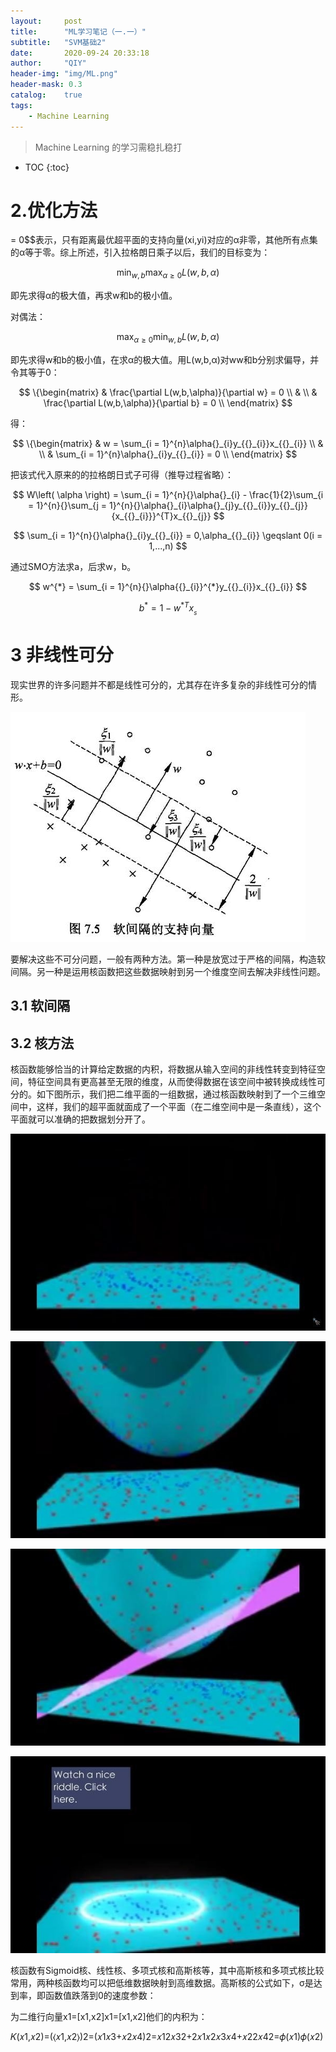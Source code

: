 ```yaml
---
layout:     post
title:      "ML学习笔记（一.一）"
subtitle:   "SVM基础2"
date:       2020-09-24 20:33:18
author:     "QIY"
header-img: "img/ML.png"
header-mask: 0.3 
catalog:    true
tags:
    - Machine Learning
---
```



> Machine Learning 的学习需稳扎稳打

* TOC
{:toc}



# 2.优化方法

=
0$$表示，只有距离最优超平面的支持向量(xi,yi)对应的α非零，其他所有点集的α等于零。综上所述，引入拉格朗日乘子以后，我们的目标变为：

$$
\min_{w,b}\max_{\alpha \geqslant 0}L\left( w,b,\alpha \right)
$$

即先求得α的极大值，再求w和b的极小值。

对偶法：

$$
\max_{\alpha \geqslant 0}\min_{w,b}L(w,b,\alpha)
$$

即先求得w和b的极小值，在求α的极大值。用L(w,b,α)对ww和b分别求偏导，并令其等于0：

$$
\{\begin{matrix}
 & \frac{\partial L(w,b,\alpha)}{\partial w} = 0 \\
 & \\
 & \frac{\partial L(w,b,\alpha)}{\partial b} = 0 \\
\end{matrix}
$$

得：

$$
\{\begin{matrix}
 & w = \sum_{i = 1}^{n}\alpha{}_{i}y_{{}_{i}}x_{{}_{i}} \\
 & \\
 & \sum_{i = 1}^{n}\alpha{}_{i}y_{{}_{i}} = 0 \\
\end{matrix}
$$

把该式代入原来的的拉格朗日式子可得（推导过程省略）：

$$
W\left( \alpha \right) = \sum_{i = 1}^{n}{}\alpha{}_{i} - \frac{1}{2}\sum_{i = 1}^{n}{}\sum_{j = 1}^{n}{}\alpha{}_{i}\alpha{}_{j}y_{{}_{i}}y_{{}_{j}}{x_{{}_{i}}}^{T}x_{{}_{j}}
$$

$$
\sum_{i = 1}^{n}{}\alpha{}_{i}y_{{}_{i}} = 0,\alpha_{{}_{i}} \geqslant 0(i = 1,...,n)
$$

通过SMO方法求a，后求w，b。

$$
w^{*} = \sum_{i = 1}^{n}{}\alpha{{}_{i}}^{*}y_{{}_{i}}x_{{}_{i}}
$$

$$
b^{*} = 1 - {w^{*}}^{T}x_{{}_{s}}
$$

# 3 非线性可分

现实世界的许多问题并不都是线性可分的，尤其存在许多复杂的非线性可分的情形。

![](/img/in-post/200924_svm2/326fdcb0715860f8aca9c9bb1774c5aa.jpg)

要解决这些不可分问题，一般有两种方法。第一种是放宽过于严格的间隔，构造软间隔。另一种是运用核函数把这些数据映射到另一个维度空间去解决非线性问题。

## 3.1 软间隔
## 3.2 核方法

核函数能够恰当的计算给定数据的内积，将数据从输入空间的非线性转变到特征空间，特征空间具有更高甚至无限的维度，从而使得数据在该空间中被转换成线性可分的。如下图所示，我们把二维平面的一组数据，通过核函数映射到了一个三维空间中，这样，我们的超平面就面成了一个平面（在二维空间中是一条直线），这个平面就可以准确的把数据划分开了。

![](/img/in-post/200924_svm2/e9d28967b89baf3f5f38b27c54bcdb10.jpg)

![](/img/in-post/200924_svm2/c669cf8cbfa024d65151cd43fba578a0.jpg)

![](/img/in-post/200924_svm2/27f457c32841ae33edacab1d81692bcd.jpg)

![](/img/in-post/200924_svm2/1e54d00ad9165591182151863a4d5a0f.jpg)

核函数有Sigmoid核、线性核、多项式核和高斯核等，其中高斯核和多项式核比较常用，两种核函数均可以把低维数据映射到高维数据。高斯核的公式如下，σ是达到率，即函数值跌落到0的速度参数：

为二维行向量x1=[x1,x2]x1=[x1,x2]他们的内积为：

𝐾(𝑥1,𝑥2)=(⟨𝑥1,𝑥2⟩)2=(𝑥1𝑥3+𝑥2𝑥4)2=𝑥12𝑥32+2𝑥1𝑥2𝑥3𝑥4+𝑥22𝑥42=𝜙(𝑥1)𝜙(𝑥2)
